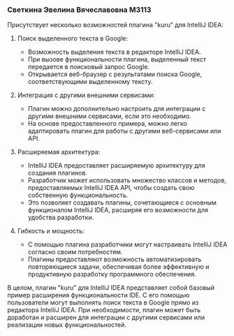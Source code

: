 ### Cветкина Эвелина Вячеславовна М3113

Присутствует несколько возможностей плагина "kuru" для IntelliJ IDEA:

1. Поиск выделенного текста в Google:
   - Возможность выделения текста в редакторе IntelliJ IDEA.
   - При вызове функциональности плагина, выделенный текст передается в поисковый запрос Google.
   - Открывается веб-браузер с результатами поиска Google, соответствующими выделенному тексту.

2. Интеграция с другими внешними сервисами:
   - Плагин можно дополнительно настроить для интеграции с другими внешними сервисами, если это необходимо.
   - На основе предоставленного примера, можно легко адаптировать плагин для работы с другими веб-сервисами или API.

3. Расширяемая архитектура:
   - IntelliJ IDEA предоставляет расширяемую архитектуру для создания плагинов.
   - Разработчик может использовать множество классов и методов, предоставляемых IntelliJ IDEA API, чтобы создать свою собственную функциональность.
   - Это позволяет создавать плагины, сочетающиеся с основным функционалом IntelliJ IDEA, расширяя его возможности для удобства разработки.

4. Гибкость и мощность:
   - С помощью плагина разработчики могут настраивать IntelliJ IDEA согласно своим потребностям.
   - Плагины предоставляют возможность автоматизировать повторяющиеся задачи, обеспечивая более эффективную и продуктивную разработку программного обеспечения.

В целом, плагин "kuru" для IntelliJ IDEA представляет собой базовый пример расширения функциональности IDE. С его помощью пользователи могут выполнять поиск текста в Google прямо из редактора IntelliJ IDEA. При необходимости, плагин может быть доработан и расширен для интеграции с другими сервисами или реализации новых функциональностей.
